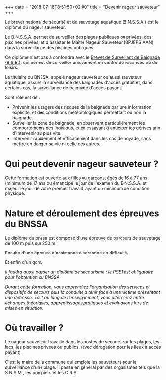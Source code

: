 +++
date = "2018-07-16T8:51:50+02:00"
title = "Devenir nageur sauveteur"
+++

Le brevet national de sécurité et de sauvetage aquatique (B.N.S.S.A.) est le diplôme du nageur sauveteur.

Le B.N.S.S.A. permet de surveiller des plages publiques ou privées, des piscines privées, et d'assister le Maître Nageur Sauveteur (BPJEPS AAN) dans la surveillance des piscines publiques.

Ce diplôme n'est pas à confondre avec le [Brevet de Surveillant de Baignade (B.S.B.)](https://www.nageur-sauveteur.com/article/surveillant-baignade), qui permet de surveiller uniquement en centre de vacances ou de loisirs.

Le titulaire du BNSSA, appelé nageur sauveteur ou aussi sauveteur aquatique, assure la surveillance des baignades d'accès gratuit et, dans certains cas, la surveillance de baignade d'accès payant.

Sont rôle est de :

* Prévenir les usagers des risques de la baignade par une information explicite, et des conditions météorologiques permettant ou non la baignade.
* Surveiller la zone de baignade, en observant particulièrement les comportements des individus, et en essayant d'anticiper les dérives afin d'intervenir au plus vite.
* Intervenir rapidement et efficacement dans les cas de noyade, sans mettre en danger sa vie ni celle des autres.


# Qui peut devenir nageur sauveteur ?

Cette formation est ouverte aux filles ou garçons, âgés de 16 à 77 ans (minimum de 17 ans ou émancipé le jour de l'examen du B.N.S.S.A. et majeur le jour de votre premier travail), ayant un minimum de condition physique.

# Nature et déroulement des épreuves du BNSSA

Le diplôme du bnssa est composé d'une épreuve de parcours de sauvetage de 100 m puis sur 250 m.

Ensuite d'une épreuve d'assistance à personne en difficulté.

Et  enfin d'un qcm.

*Il faudra aussi passer un diplôme de secourisme : le PSE1 est obligatoire pour l'obtention du BNSSA*

*Durant cette formation, vous apprendrez l’organisation des services et dispositifs de secours puis la conduite à tenir face à une victime présentant une détresse. Tout au long de l’enseignement, vous alternerez entre échanges théoriques, apprentissages pratiques et évaluations lors de mises en situation.*

# Où travailler ?

Le nageur sauveteur travaille dans les postes de secours sur les plages, les lacs, les piscines privées ou publics. (avec dérogation pour les lieux à accès payant)

C'est le maire de la commune qui emploie les sauveteurs pour la surveillance d'une plage. Il passe en général par des organismes tels que la S.N.S.M., les pompiers et les C.R.S.
